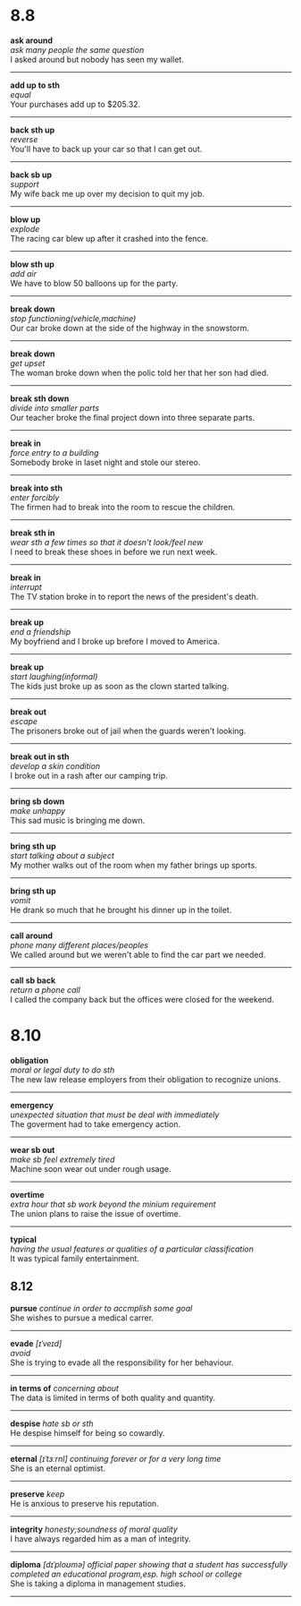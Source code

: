 # 8.8  
**ask around**      
_ask many people the same question_    
I asked around but nobody has seen my wallet. 
***    
**add up to sth**    
_equal_   
Your purchases add up to $205.32.   
*** 
**back sth up**    
_reverse_   
You'll have to back up your car so that I can get out.
***
**back sb up**    
_support_   
My wife back me up over my decision to quit my job.
***
**blow up**    
_explode_   
The racing car blew up after it crashed into the fence.
***
**blow sth up**    
_add air_   
We have to blow 50 balloons up for the party.
***
**break down**    
_stop functioning(vehicle,machine)_   
Our car broke down at the side of the highway in the snowstorm.
***
**break down**    
_get upset_   
The woman broke down when the polic told her that her son had died.
***
**break sth down**    
_divide into smaller parts_   
Our teacher broke the final project down into three separate parts.
***
**break in**    
_force entry to a building_   
Somebody broke in laset night and stole our stereo.
***
**break into sth**    
_enter forcibly_   
The firmen had to break into the room to rescue the children.
***
**break sth in**    
_wear sth a few times so that it doesn't look/feel new_   
I need to break these shoes in before we run next week.
***
**break in**    
_interrupt_   
The TV station broke in to report the news of the president's death.
***
**break up**    
_end a friendship_   
My boyfriend and I broke up brefore I moved to America.
***
**break up**    
_start laughing(informal)_   
The kids just broke up as soon as the clown started talking.
***
**break out**    
_escape_   
The prisoners broke out of jail when the guards weren't looking.
***
**break out in sth**    
_develop a skin condition_   
I broke out in a rash after our camping trip.
***
**bring sb down**    
_make unhappy_   
This sad music is bringing me down.
***
**bring sth up**    
_start talking about a subject_   
My mother walks out of the room when my father brings up sports.
***
**bring sth up**    
_vomit_   
He drank so much that he brought his dinner up in the toilet.
***
**call around**    
_phone many different places/peoples_   
We called around but we weren't able to find the car part we needed.
***
**call sb back**    
_return a phone call_   
I called the company back but the offices were closed for the weekend.     
# 8.10
**obligation**    
_moral or legal duty to do sth_   
The new law release employers from their obligation to recognize unions.    
***
**emergency**    
_unexpected situation that must be deal with immediately_   
The goverment had to take emergency action.
***
**wear sb out**    
_make sb feel extremely tired_   
Machine soon wear out under rough usage.
***
**overtime**    
_extra hour that sb work beyond the minium requirement_   
The union plans to raise the issue of overtime.
***
**typical**    
_having the usual features or qualities of a particular classification_   
It was typical family entertainment.
## 8.12
**pursue**
_continue in order to accmplish some goal_   
She wishes to pursue a medical carrer.
***
**evade** 
_[ɪˈveɪd]_      
_avoid_   
She is trying to evade all the responsibility for her behaviour.
***
**in terms of**
_concerning about_   
The data is limited in terms of both quality and quantity.
***
**despise**
_hate sb or sth_   
He despise himself for being so cowardly.
***
**eternal**
_[ɪˈtɜːrnl]_
_continuing forever or for a very long time_   
She is an eternal optimist.
***
**preserve**
_keep_   
He is anxious to preserve his reputation.
***
**integrity**
_honesty;soundness of moral quality_   
I have always regarded him as a man of integrity.
***
**diploma**
_[dɪˈploʊmə]_
_official paper showing that a student has successfully completed an educational program,esp. high school or college_   
She is taking a diploma in management studies.
***
